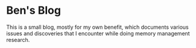 # Ben's Blog

This is a small blog, mostly for my own benefit, which documents various issues
and discoveries that I encounter while doing memory management research.
